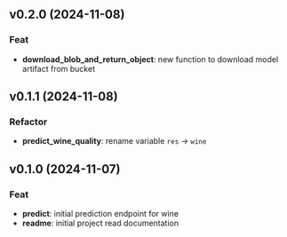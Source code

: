 ## v0.2.0 (2024-11-08)

### Feat

- **download_blob_and_return_object**: new function to download model artifact from bucket

## v0.1.1 (2024-11-08)

### Refactor

- **predict_wine_quality**: rename variable `res` -> `wine`

## v0.1.0 (2024-11-07)

### Feat

- **predict**: initial prediction endpoint for wine
- **readme**: initial project read documentation
